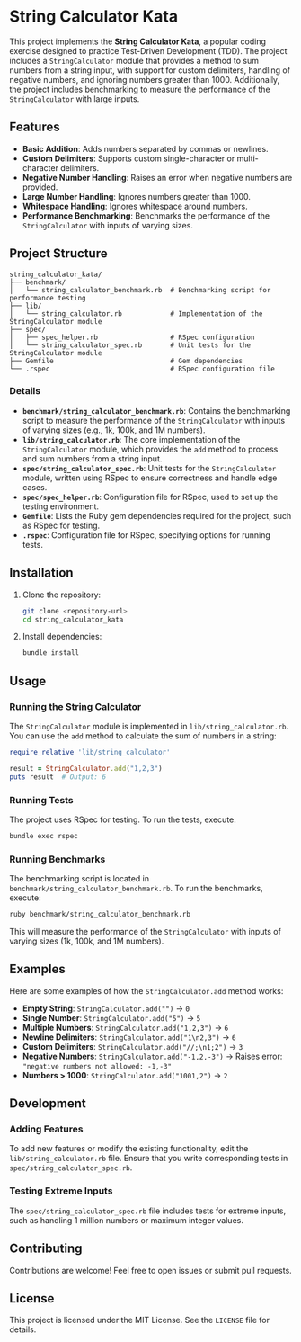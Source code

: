 # String Calculator Kata

This project implements the **String Calculator Kata**, a popular coding exercise designed to practice Test-Driven Development (TDD). The project includes a `StringCalculator` module that provides a method to sum numbers from a string input, with support for custom delimiters, handling of negative numbers, and ignoring numbers greater than 1000. Additionally, the project includes benchmarking to measure the performance of the `StringCalculator` with large inputs.

## Features

- **Basic Addition**: Adds numbers separated by commas or newlines.
- **Custom Delimiters**: Supports custom single-character or multi-character delimiters.
- **Negative Number Handling**: Raises an error when negative numbers are provided.
- **Large Number Handling**: Ignores numbers greater than 1000.
- **Whitespace Handling**: Ignores whitespace around numbers.
- **Performance Benchmarking**: Benchmarks the performance of the `StringCalculator` with inputs of varying sizes.

## Project Structure

```
string_calculator_kata/
├── benchmark/
│   └── string_calculator_benchmark.rb  # Benchmarking script for performance testing
├── lib/
│   └── string_calculator.rb            # Implementation of the StringCalculator module
├── spec/
│   ├── spec_helper.rb                  # RSpec configuration
│   └── string_calculator_spec.rb       # Unit tests for the StringCalculator module
├── Gemfile                             # Gem dependencies
└── .rspec                              # RSpec configuration file
```

### Details

- **`benchmark/string_calculator_benchmark.rb`**: Contains the benchmarking script to measure the performance of the `StringCalculator` with inputs of varying sizes (e.g., 1k, 100k, and 1M numbers).
- **`lib/string_calculator.rb`**: The core implementation of the `StringCalculator` module, which provides the `add` method to process and sum numbers from a string input.
- **`spec/string_calculator_spec.rb`**: Unit tests for the `StringCalculator` module, written using RSpec to ensure correctness and handle edge cases.
- **`spec/spec_helper.rb`**: Configuration file for RSpec, used to set up the testing environment.
- **`Gemfile`**: Lists the Ruby gem dependencies required for the project, such as RSpec for testing.
- **`.rspec`**: Configuration file for RSpec, specifying options for running tests.

## Installation

1. Clone the repository:
   ```bash
   git clone <repository-url>
   cd string_calculator_kata
   ```

2. Install dependencies:
   ```bash
   bundle install
   ```

## Usage

### Running the String Calculator

The `StringCalculator` module is implemented in `lib/string_calculator.rb`. You can use the `add` method to calculate the sum of numbers in a string:

```ruby
require_relative 'lib/string_calculator'

result = StringCalculator.add("1,2,3")
puts result  # Output: 6
```

### Running Tests

The project uses RSpec for testing. To run the tests, execute:

```bash
bundle exec rspec
```

### Running Benchmarks

The benchmarking script is located in `benchmark/string_calculator_benchmark.rb`. To run the benchmarks, execute:

```bash
ruby benchmark/string_calculator_benchmark.rb
```

This will measure the performance of the `StringCalculator` with inputs of varying sizes (1k, 100k, and 1M numbers).

## Examples

Here are some examples of how the `StringCalculator.add` method works:

- **Empty String**: `StringCalculator.add("")` → `0`
- **Single Number**: `StringCalculator.add("5")` → `5`
- **Multiple Numbers**: `StringCalculator.add("1,2,3")` → `6`
- **Newline Delimiters**: `StringCalculator.add("1\n2,3")` → `6`
- **Custom Delimiters**: `StringCalculator.add("//;\n1;2")` → `3`
- **Negative Numbers**: `StringCalculator.add("-1,2,-3")` → Raises error: `"negative numbers not allowed: -1,-3"`
- **Numbers > 1000**: `StringCalculator.add("1001,2")` → `2`

## Development

### Adding Features

To add new features or modify the existing functionality, edit the `lib/string_calculator.rb` file. Ensure that you write corresponding tests in `spec/string_calculator_spec.rb`.

### Testing Extreme Inputs

The `spec/string_calculator_spec.rb` file includes tests for extreme inputs, such as handling 1 million numbers or maximum integer values.

## Contributing

Contributions are welcome! Feel free to open issues or submit pull requests.

## License

This project is licensed under the MIT License. See the `LICENSE` file for details.
